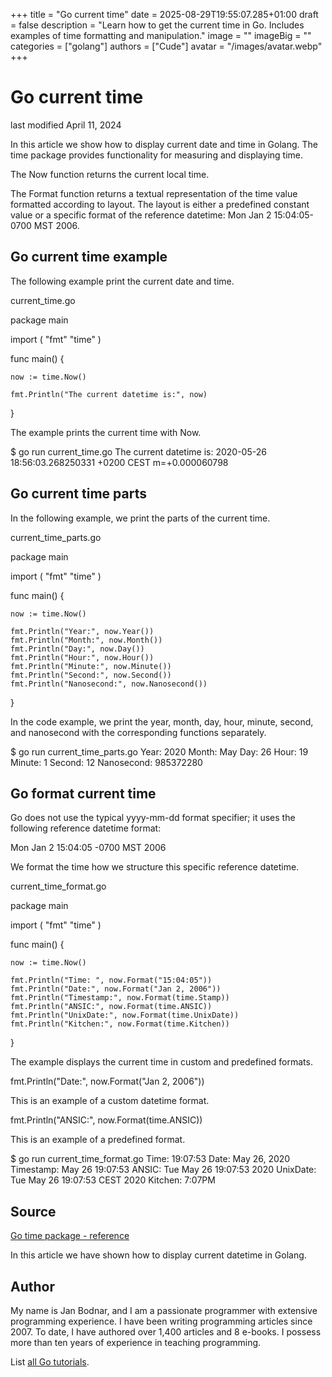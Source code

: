 +++
title = "Go current time"
date = 2025-08-29T19:55:07.285+01:00
draft = false
description = "Learn how to get the current time in Go. Includes examples of time formatting and manipulation."
image = ""
imageBig = ""
categories = ["golang"]
authors = ["Cude"]
avatar = "/images/avatar.webp"
+++

# Go current time

last modified April 11, 2024

In this article we show how to display current date and time in Golang. The
time package provides functionality for measuring and displaying
time. 

The Now function returns the current local time. 

The Format function returns a textual representation of the time
value formatted according to layout. The layout is either a predefined constant
value or a specific format of the reference datetime: Mon Jan 2
15:04:05-0700 MST 2006.

## Go current time example

The following example print the current date and time.

current_time.go
  

package main

import (
    "fmt"
    "time"
)

func main() {

    now := time.Now()

    fmt.Println("The current datetime is:", now)
}

The example prints the current time with Now.

$ go run current_time.go 
The current datetime is: 2020-05-26 18:56:03.268250331 +0200 CEST m=+0.000060798

## Go current time parts

In the following example, we print the parts of the current time.

current_time_parts.go
  

package main

import (
    "fmt"
    "time"
)

func main() {

    now := time.Now()

    fmt.Println("Year:", now.Year())
    fmt.Println("Month:", now.Month())
    fmt.Println("Day:", now.Day())
    fmt.Println("Hour:", now.Hour())
    fmt.Println("Minute:", now.Minute())
    fmt.Println("Second:", now.Second())
    fmt.Println("Nanosecond:", now.Nanosecond())
}

In the code example, we print the year, month, day, hour, minute, second, and
nanosecond with the corresponding functions separately.

$ go run current_time_parts.go 
Year: 2020
Month: May
Day: 26
Hour: 19
Minute: 1
Second: 12
Nanosecond: 985372280

    

## Go format current time

Go does not use the typical yyyy-mm-dd format specifier; it uses
the following reference datetime format:

Mon Jan 2 15:04:05 -0700 MST 2006

We format the time how we structure this specific reference datetime.

current_time_format.go
  

package main

import (
    "fmt"
    "time"
)

func main() {

    now := time.Now()

    fmt.Println("Time: ", now.Format("15:04:05"))
    fmt.Println("Date:", now.Format("Jan 2, 2006"))
    fmt.Println("Timestamp:", now.Format(time.Stamp))
    fmt.Println("ANSIC:", now.Format(time.ANSIC))
    fmt.Println("UnixDate:", now.Format(time.UnixDate))
    fmt.Println("Kitchen:", now.Format(time.Kitchen))
}

The example displays the current time in custom and predefined formats.

fmt.Println("Date:", now.Format("Jan 2, 2006"))

    

This is an example of a custom datetime format.

fmt.Println("ANSIC:", now.Format(time.ANSIC))

    

This is an example of a predefined format.

$ go run current_time_format.go 
Time:  19:07:53
Date: May 26, 2020
Timestamp: May 26 19:07:53
ANSIC: Tue May 26 19:07:53 2020
UnixDate: Tue May 26 19:07:53 CEST 2020
Kitchen: 7:07PM

## Source

[Go time package - reference](https://pkg.go.dev/time)

In this article we have shown how to display current datetime in Golang.

## Author

My name is Jan Bodnar, and I am a passionate programmer with extensive
programming experience. I have been writing programming articles since 2007.
To date, I have authored over 1,400 articles and 8 e-books. I possess more
than ten years of experience in teaching programming.

List [all Go tutorials](/golang/).
